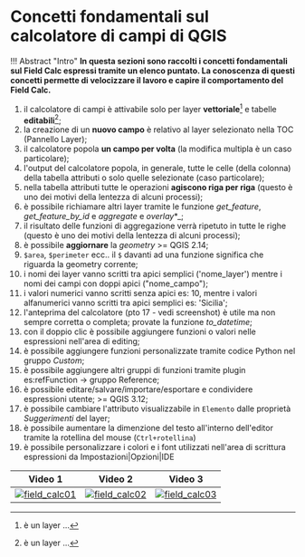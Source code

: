 # Concetti fondamentali sul calcolatore di campi di QGIS

!!! Abstract "Intro"
    **In questa sezioni sono raccolti i concetti fondamentali sul Field Calc espressi tramite un elenco puntato. La conoscenza di questi concetti permette di velocizzare il lavoro e capire il comportamento del Field Calc.**

1. il calcolatore di campi è attivabile solo per layer **vettoriale**[^1] e tabelle **editabili**[^2];
2. la creazione di un **nuovo campo** è relativo al layer selezionato nella TOC (Pannello Layer);
3. il calcolatore popola **un campo per volta** (la modifica multipla è un caso particolare);
4. l'output del calcolatore popola, in generale, tutte le celle (della colonna) della tabella attributi o solo quelle selezionate (caso particolare);
5. nella tabella attributi tutte le operazioni **agiscono riga per riga** (questo è uno dei motivi della lentezza di alcuni processi);
6. è possibile richiamare altri layer tramite le funzione _get_feature_, _get_feature_by_id_ e _aggregate_ e _overlay_*_;
7. il risultato delle funzioni di aggregazione verrà ripetuto in tutte le righe (questo è uno dei motivi della lentezza di alcuni processi);
8. è possibile **aggiornare** la *geometry* >= QGIS 2.14;
9. `$area`, `$perimeter` ecc.. il `$` davanti ad una funzione significa che riguarda la geometry corrente;
10. i nomi dei layer vanno scritti tra apici semplici ('nome_layer') mentre i nomi dei campi con doppi apici ("nome_campo");
11. i valori numerici vanno scritti senza apici es: 10, mentre i valori alfanumerici vanno scritti tra apici semplici es: 'Sicilia';
12. l'anteprima del calcolatore (pto 17 - vedi screenshot) è utile ma non sempre corretta o completa; provate la funzione _to_datetime_;
13. con il doppio clic è possibile aggiungere funzioni o valori nelle espressioni nell'area di editing;
14. è possibile aggiungere funzioni personalizzate tramite codice Python nel gruppo _Custom_;
15. è possibile aggiungere altri gruppi di funzioni tramite plugin es:refFunction → gruppo Reference;
16. è possibile editare/salvare/importare/esportare e condividere espressioni utente; >= QGIS 3.12;
17. è possibile cambiare l'attributo visualizzabile in `Elemento` dalle proprietà _Suggerimenti_ del layer;
18. è possibile aumentare la dimenzione del testo all'interno dell'editor tramite la rotellina del mouse (`Ctrl+rotellina`)
19. è possibile personalizzare i colori e i font utilizzati nell'area di scrittura espressioni da Impostazioni|Opzioni|IDE


Video 1 |   Video 2   | Video 3
--------|-------------|--------
[![field_calc01](https://img.youtube.com/vi/454-t4_NcSs/0.jpg)](https://www.youtube.com/watch?v=454-t4_NcSs&index=7&list=PLqDFjeQq7NBjz5PWb66PNUqMgN1fce4cu "fiel_calc01") | [![field_calc02](https://img.youtube.com/vi/i0mLFq4MSOY/0.jpg)](https://www.youtube.com/watch?v=i0mLFq4MSOY&index=6&list=PLqDFjeQq7NBjz5PWb66PNUqMgN1fce4cu "fiel_calc02") | [![field_calc03](https://img.youtube.com/vi/IymSgXmbAFM/0.jpg)](https://www.youtube.com/watch?v=IymSgXmbAFM&list=PLqDFjeQq7NBjz5PWb66PNUqMgN1fce4cu&index "fiel_calc03")

[^1]: è un layer ... 
[^2]: è un layer ...